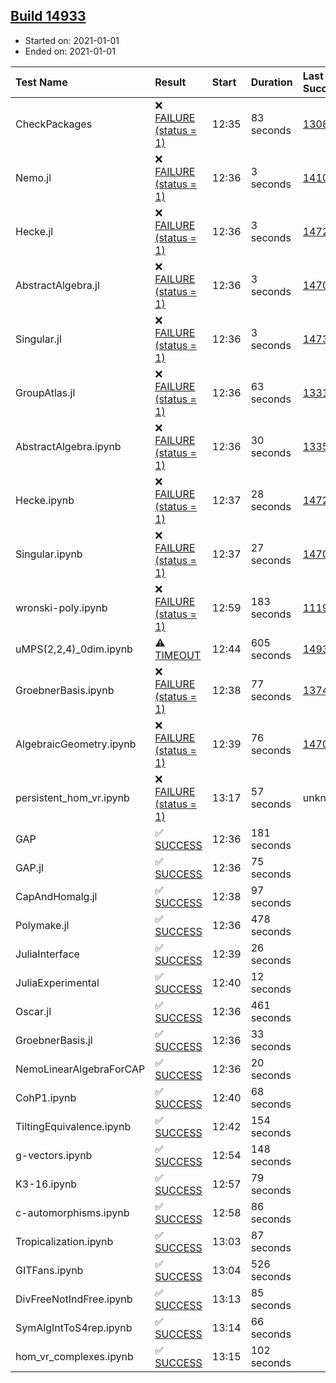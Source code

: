 ## [Build 14933](https://oscarci.mathematik.uni-kl.de/job/oscar/14933/)

* Started on: 2021-01-01
* Ended on: 2021-01-01

| Test Name    | Result | Start | Duration | Last Success | First Failure |
|:-------------|:-------|:------|:---------|:-------------|:--------------|
| CheckPackages | ❌ [FAILURE (status = 1)](https://oscarci.mathematik.uni-kl.de/job/oscar/14933/artifact/logs/build-14933/CheckPackages.log) | 12:35 | 83 seconds | [13085](https://oscarci.mathematik.uni-kl.de/job/oscar/13085/) | [13086](https://oscarci.mathematik.uni-kl.de/job/oscar/13086/) |
| Nemo.jl | ❌ [FAILURE (status = 1)](https://oscarci.mathematik.uni-kl.de/job/oscar/14933/artifact/logs/build-14933/Nemo.jl.log) | 12:36 | 3 seconds | [14101](https://oscarci.mathematik.uni-kl.de/job/oscar/14101/) | [14102](https://oscarci.mathematik.uni-kl.de/job/oscar/14102/) |
| Hecke.jl | ❌ [FAILURE (status = 1)](https://oscarci.mathematik.uni-kl.de/job/oscar/14933/artifact/logs/build-14933/Hecke.jl.log) | 12:36 | 3 seconds | [14723](https://oscarci.mathematik.uni-kl.de/job/oscar/14723/) | [14724](https://oscarci.mathematik.uni-kl.de/job/oscar/14724/) |
| AbstractAlgebra.jl | ❌ [FAILURE (status = 1)](https://oscarci.mathematik.uni-kl.de/job/oscar/14933/artifact/logs/build-14933/AbstractAlgebra.jl.log) | 12:36 | 3 seconds | [14701](https://oscarci.mathematik.uni-kl.de/job/oscar/14701/) | [14702](https://oscarci.mathematik.uni-kl.de/job/oscar/14702/) |
| Singular.jl | ❌ [FAILURE (status = 1)](https://oscarci.mathematik.uni-kl.de/job/oscar/14933/artifact/logs/build-14933/Singular.jl.log) | 12:36 | 3 seconds | [14732](https://oscarci.mathematik.uni-kl.de/job/oscar/14732/) | [14733](https://oscarci.mathematik.uni-kl.de/job/oscar/14733/) |
| GroupAtlas.jl | ❌ [FAILURE (status = 1)](https://oscarci.mathematik.uni-kl.de/job/oscar/14933/artifact/logs/build-14933/GroupAtlas.jl.log) | 12:36 | 63 seconds | [13311](https://oscarci.mathematik.uni-kl.de/job/oscar/13311/) | [13312](https://oscarci.mathematik.uni-kl.de/job/oscar/13312/) |
| AbstractAlgebra.ipynb | ❌ [FAILURE (status = 1)](https://oscarci.mathematik.uni-kl.de/job/oscar/14933/artifact/logs/build-14933/AbstractAlgebra.ipynb.log) | 12:36 | 30 seconds | [13355](https://oscarci.mathematik.uni-kl.de/job/oscar/13355/) | [13356](https://oscarci.mathematik.uni-kl.de/job/oscar/13356/) |
| Hecke.ipynb | ❌ [FAILURE (status = 1)](https://oscarci.mathematik.uni-kl.de/job/oscar/14933/artifact/logs/build-14933/Hecke.ipynb.log) | 12:37 | 28 seconds | [14723](https://oscarci.mathematik.uni-kl.de/job/oscar/14723/) | [14724](https://oscarci.mathematik.uni-kl.de/job/oscar/14724/) |
| Singular.ipynb | ❌ [FAILURE (status = 1)](https://oscarci.mathematik.uni-kl.de/job/oscar/14933/artifact/logs/build-14933/Singular.ipynb.log) | 12:37 | 27 seconds | [14701](https://oscarci.mathematik.uni-kl.de/job/oscar/14701/) | [14702](https://oscarci.mathematik.uni-kl.de/job/oscar/14702/) |
| wronski-poly.ipynb | ❌ [FAILURE (status = 1)](https://oscarci.mathematik.uni-kl.de/job/oscar/14933/artifact/logs/build-14933/wronski-poly.ipynb.log) | 12:59 | 183 seconds | [11192](https://oscarci.mathematik.uni-kl.de/job/oscar/11192/) | [11193](https://oscarci.mathematik.uni-kl.de/job/oscar/11193/) |
| uMPS(2,2,4)_0dim.ipynb | ⚠ [TIMEOUT](https://oscarci.mathematik.uni-kl.de/job/oscar/14933/artifact/logs/build-14933/uMPS-2-2-4-_0dim.ipynb.log) | 12:44 | 605 seconds | [14932](https://oscarci.mathematik.uni-kl.de/job/oscar/14932/) | [14933](https://oscarci.mathematik.uni-kl.de/job/oscar/14933/) |
| GroebnerBasis.ipynb | ❌ [FAILURE (status = 1)](https://oscarci.mathematik.uni-kl.de/job/oscar/14933/artifact/logs/build-14933/GroebnerBasis.ipynb.log) | 12:38 | 77 seconds | [13748](https://oscarci.mathematik.uni-kl.de/job/oscar/13748/) | [13749](https://oscarci.mathematik.uni-kl.de/job/oscar/13749/) |
| AlgebraicGeometry.ipynb | ❌ [FAILURE (status = 1)](https://oscarci.mathematik.uni-kl.de/job/oscar/14933/artifact/logs/build-14933/AlgebraicGeometry.ipynb.log) | 12:39 | 76 seconds | [14701](https://oscarci.mathematik.uni-kl.de/job/oscar/14701/) | [14702](https://oscarci.mathematik.uni-kl.de/job/oscar/14702/) |
| persistent_hom_vr.ipynb | ❌ [FAILURE (status = 1)](https://oscarci.mathematik.uni-kl.de/job/oscar/14933/artifact/logs/build-14933/persistent_hom_vr.ipynb.log) | 13:17 | 57 seconds | unknown | unknown |
| GAP | ✅ [SUCCESS](https://oscarci.mathematik.uni-kl.de/job/oscar/14933/artifact/logs/build-14933/GAP.log) | 12:36 | 181 seconds |  |  |
| GAP.jl | ✅ [SUCCESS](https://oscarci.mathematik.uni-kl.de/job/oscar/14933/artifact/logs/build-14933/GAP.jl.log) | 12:36 | 75 seconds |  |  |
| CapAndHomalg.jl | ✅ [SUCCESS](https://oscarci.mathematik.uni-kl.de/job/oscar/14933/artifact/logs/build-14933/CapAndHomalg.jl.log) | 12:38 | 97 seconds |  |  |
| Polymake.jl | ✅ [SUCCESS](https://oscarci.mathematik.uni-kl.de/job/oscar/14933/artifact/logs/build-14933/Polymake.jl.log) | 12:36 | 478 seconds |  |  |
| JuliaInterface | ✅ [SUCCESS](https://oscarci.mathematik.uni-kl.de/job/oscar/14933/artifact/logs/build-14933/JuliaInterface.log) | 12:39 | 26 seconds |  |  |
| JuliaExperimental | ✅ [SUCCESS](https://oscarci.mathematik.uni-kl.de/job/oscar/14933/artifact/logs/build-14933/JuliaExperimental.log) | 12:40 | 12 seconds |  |  |
| Oscar.jl | ✅ [SUCCESS](https://oscarci.mathematik.uni-kl.de/job/oscar/14933/artifact/logs/build-14933/Oscar.jl.log) | 12:36 | 461 seconds |  |  |
| GroebnerBasis.jl | ✅ [SUCCESS](https://oscarci.mathematik.uni-kl.de/job/oscar/14933/artifact/logs/build-14933/GroebnerBasis.jl.log) | 12:36 | 33 seconds |  |  |
| NemoLinearAlgebraForCAP | ✅ [SUCCESS](https://oscarci.mathematik.uni-kl.de/job/oscar/14933/artifact/logs/build-14933/NemoLinearAlgebraForCAP.log) | 12:36 | 20 seconds |  |  |
| CohP1.ipynb | ✅ [SUCCESS](https://oscarci.mathematik.uni-kl.de/job/oscar/14933/artifact/logs/build-14933/CohP1.ipynb.log) | 12:40 | 68 seconds |  |  |
| TiltingEquivalence.ipynb | ✅ [SUCCESS](https://oscarci.mathematik.uni-kl.de/job/oscar/14933/artifact/logs/build-14933/TiltingEquivalence.ipynb.log) | 12:42 | 154 seconds |  |  |
| g-vectors.ipynb | ✅ [SUCCESS](https://oscarci.mathematik.uni-kl.de/job/oscar/14933/artifact/logs/build-14933/g-vectors.ipynb.log) | 12:54 | 148 seconds |  |  |
| K3-16.ipynb | ✅ [SUCCESS](https://oscarci.mathematik.uni-kl.de/job/oscar/14933/artifact/logs/build-14933/K3-16.ipynb.log) | 12:57 | 79 seconds |  |  |
| c-automorphisms.ipynb | ✅ [SUCCESS](https://oscarci.mathematik.uni-kl.de/job/oscar/14933/artifact/logs/build-14933/c-automorphisms.ipynb.log) | 12:58 | 86 seconds |  |  |
| Tropicalization.ipynb | ✅ [SUCCESS](https://oscarci.mathematik.uni-kl.de/job/oscar/14933/artifact/logs/build-14933/Tropicalization.ipynb.log) | 13:03 | 87 seconds |  |  |
| GITFans.ipynb | ✅ [SUCCESS](https://oscarci.mathematik.uni-kl.de/job/oscar/14933/artifact/logs/build-14933/GITFans.ipynb.log) | 13:04 | 526 seconds |  |  |
| DivFreeNotIndFree.ipynb | ✅ [SUCCESS](https://oscarci.mathematik.uni-kl.de/job/oscar/14933/artifact/logs/build-14933/DivFreeNotIndFree.ipynb.log) | 13:13 | 85 seconds |  |  |
| SymAlgIntToS4rep.ipynb | ✅ [SUCCESS](https://oscarci.mathematik.uni-kl.de/job/oscar/14933/artifact/logs/build-14933/SymAlgIntToS4rep.ipynb.log) | 13:14 | 66 seconds |  |  |
| hom_vr_complexes.ipynb | ✅ [SUCCESS](https://oscarci.mathematik.uni-kl.de/job/oscar/14933/artifact/logs/build-14933/hom_vr_complexes.ipynb.log) | 13:15 | 102 seconds |  |  |
